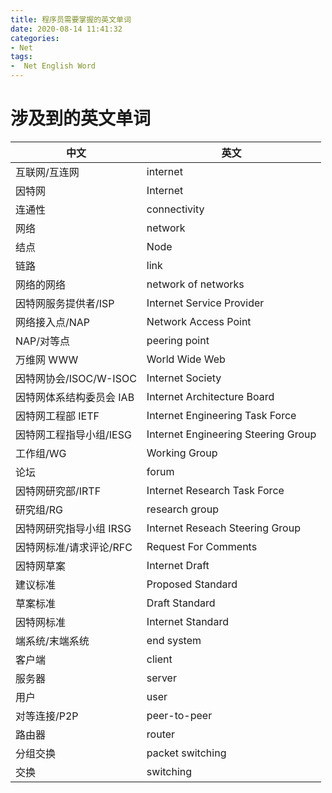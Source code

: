 ```yaml
---
title: 程序员需要掌握的英文单词
date: 2020-08-14 11:41:32
categories:
- Net
tags:
-  Net English Word
---
```


# 涉及到的英文单词

|中文|英文|
|---|---|
互联网/互连网|internet|
|因特网| Internet|
|连通性| connectivity|
|网络| network| 
| 结点| Node|
|链路| link| 
|网络的网络|network of networks|  
|因特网服务提供者/ISP| Internet Service Provider |
|网络接入点/NAP|Network Access Point| 
|NAP/对等点|peering point|
|万维网 WWW|World Wide Web|
|因特网协会/ISOC/W-ISOC|Internet Society|
|因特网体系结构委员会 IAB|Internet Architecture Board|
|因特网工程部 IETF|Internet Engineering Task Force|
|因特网工程指导小组/IESG|Internet Engineering Steering Group|
|工作组/WG|Working Group|
|论坛|forum|
|因特网研究部/IRTF|Internet Research Task Force|inter
|研究组/RG|research group|
|因特网研究指导小组 IRSG|Internet Reseach Steering Group|
|因特网标准/请求评论/RFC|Request For Comments|
|因特网草案|Internet Draft|
|建议标准|Proposed Standard|
|草案标准|Draft Standard|
|因特网标准|Internet Standard|
|端系统/末端系统|end system|
|客户端|client|
|服务器|server|
|用户|user|
|对等连接/P2P|peer-to-peer|
|路由器|router|
|分组交换|packet switching|
|交换|switching|